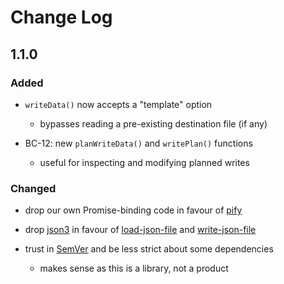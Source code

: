 # Change Log


## 1.1.0


### Added

- `writeData()` now accepts a "template" option

    - bypasses reading a pre-existing destination file (if any)

- BC-12: new `planWriteData()` and `writePlan()` functions

    - useful for inspecting and modifying planned writes


### Changed

- drop our own Promise-binding code in favour of [pify](https://github.com/sindresorhus/pify)

- drop [json3](https://github.com/bestiejs/json3) in favour of [load-json-file](https://github.com/sindresorhus/load-json-file) and [write-json-file](https://github.com/sindresorhus/write-json-file)

- trust in [SemVer](http://semver.org/) and be less strict about some dependencies

    - makes sense as this is a library, not a product
